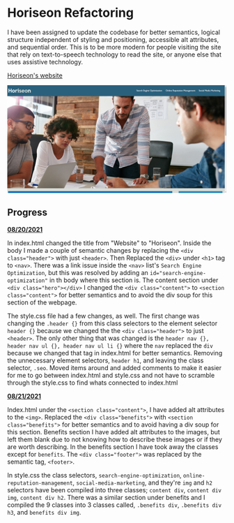 # **Horiseon Refactoring**

I have been assigned to update the codebase for better semantics, logical structure independent of styling and positioning, accessible alt attributes, and sequential order. This is to be more modern for people visiting the site that rely on text-to-speech technology to read the site, or anyone else that uses assistive technology. 

[Horiseon's website](https://zichkoding.github.io/Horiseon-Refactoring)

![Top of Horiseon Website](./assets/images/Horiseon.png)

## **Progress**
**<u>08/20/2021</u>**

In index.html changed the title from "Website" to "Horiseon". Inside the body I made a couple of semantic changes by replacing the `<div class="header">` with just `<header>`. Then Replaced the `<div>` under `<h1>` tag to `<nav>`. There was a link issue inside the `<nav>` list's `Search Engine Optimization`, but this was resolved by adding an `id="search-engine-optimization"` in th body where this section is. The content section under `<div class="hero"></div>` I changed the `<div class="content">` to `<section class="content">` for better semantics and to avoid the div soup for this section of the webpage. 

The style.css file had a few changes, as well. The first change was changing the `.header {}` from this class selectors to the element selector `header {}` because we changed the the `<div class="header">` to just `<header>`. The only other thing that was changed is the `header nav {}, header nav ul {}, header nav ul li {}` where the `nav` replaced the `div` because we changed that tag in index.html for better semantics. Removing the unnecessary element selectors, `header h1`, and leaving the class selector, `.seo`. Moved items around and added comments to make it easier for me to go between index.html and style.css and not have to scramble through the style.css to find whats connected to index.html

**<u>08/21/2021</u>**

Index.html under the `<section class="content">`, I have added alt attributes to the `<img>`. Replaced the `<div class="benefits">` with `<section class="benefits">` for better semantics and to avoid having a div soup for this section. Benefits section I have added alt attributes to the images, but left them blank due to not knowing how to describe these images or if they are worth describing. In the benefits section I have took away the classes except for `benefits`. The `<div class="footer">` was replaced by the semantic tag, `<footer>`.

In style.css the class selectors, `search-engine-optimization`, `online-reputation-management`, `social-media-marketing`, and they're `img` and `h2` selectors have been compiled into three classes; `content div`, `content div img`, `content div h2`. There was a similar section under benefits and I compiled the 9 classes into 3 classes called, `.benefits div`, `.benefits div h3`, and `benefits div img`.